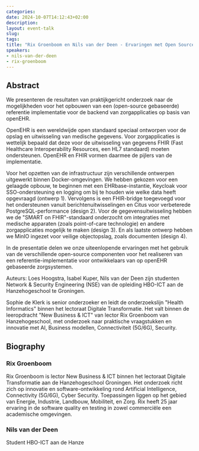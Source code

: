 ```yaml
---
categories:
date: 2024-10-07T14:12:43+02:00
description:
layout: event-talk
slug:
tags:
title: "Rix Groenboom en Nils van der Deen - Ervaringen met Open Source implementaties voor openEHR"
speakers:
- nils-van-der-deen
- rix-groenboom
---
```


## Abstract

We presenteren de resultaten van praktijkgericht onderzoek naar de mogelijkheden voor het opbouwen van een (open-source gebaseerde) referentie implementatie voor de backend van zorgapplicaties op basis van openEHR. 

OpenEHR is een wereldwijde open standaard speciaal ontworpen voor de opslag en uitwisseling van medische gegevens. Voor zorgapplicaties is wettelijk bepaald dat deze voor de uitwisseling van gegevens FHIR (Fast Healthcare Interoperability Resources, een HL7 standaard) moeten ondersteunen.  OpenEHR en FHIR vormen daarmee de pijlers van de implementatie. 

Voor het opzetten van de infrastructuur zijn verschillende ontwerpen uitgewerkt binnen Docker-omgevingen. We hebben gekozen voor een gelaagde opbouw, te beginnen met een EHRbase-instantie, Keycloak voor SSO-ondersteuning en logging om bij te houden wie welke data heeft opgevraagd (ontwerp 1). Vervolgens is een FHIR-bridge toegevoegd voor het ondersteunen vanuit berichtenuitwisselingen en Citus voor verbeterede PostgreSQL-performance (design 2). Voor de gegevensuitwisseling hebben we de "SMART on FHIR"-standaard onderzocht om integraties met medische apparaten (zoals point-of-care technologie) en andere zorgapplicaties mogelijk te maken (design 3). En als laatste ontwerp hebben we MinIO ingezet voor veilige objectopslag, zoals documenten (design 4).

In de presentatie delen we onze uiteenlopende ervaringen met het gebruik van de verschillende open-source componenten voor het realiseren van een referentie-implementatie voor ontwikkelaars van op openEHR gebaseerde zorgsystemen.

Auteurs:
Loes Hoogstra, Isabel Kuper, Nils van der Deen zijn studenten Network & Security Engineering (NSE) van de opleiding HBO-ICT aan de Hanzehogeschool te Groningen. 

Sophie de Klerk is senior onderzoeker en leidt de onderzoekslijn "Health Informatics" binnen het lectoraat Digitale Transformatie. Het valt binnen de leeropdracht "New Business & ICT" van lector Rix Groenboom van Hanzehogeschool, met onderzoek naar praktische vraagstukken en innovatie met AI, Business modellen, Connectiviteit (5G/6G), Security.

## Biography

### Rix Groenboom

Rix Groenboom is lector New Business & ICT binnen het lectoraat Digitale Transformatie aan de Hanzehogeschool Groningen. Het onderzoek richt zich op innovatie en software-ontwikkeling rond Artificial Intelligence, Connectivity (5G/6G), Cyber Security. Toepassingen liggen op het gebied van Energie, Industrie, Landbouw, Mobiliteit, en Zorg. Rix heeft 25 jaar ervaring in de software quality en testing in zowel commerciële een academische omgevingen.

### Nils van der Deen

Student HBO-ICT aan de Hanze
